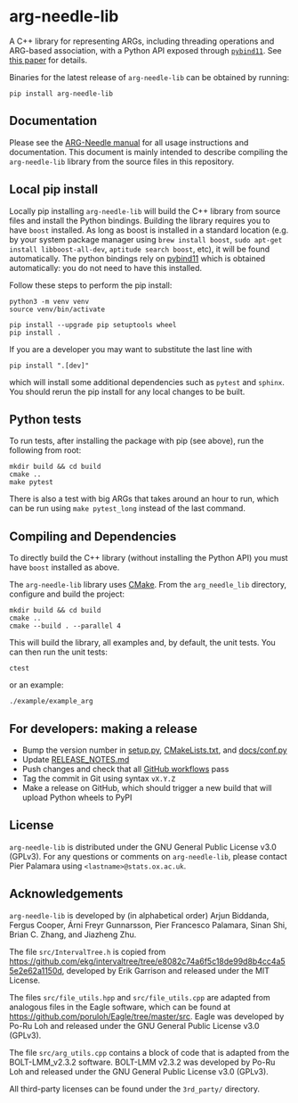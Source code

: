 # arg-needle-lib

A C++ library for representing ARGs, including threading operations and ARG-based association, with a Python API exposed through [`pybind11`](https://github.com/pybind/pybind11).
See [this paper](https://www.nature.com/articles/s41588-023-01379-x) for details.

Binaries for the latest release of `arg-needle-lib` can be obtained by running:
```
pip install arg-needle-lib
```

## Documentation

Please see the [ARG-Needle manual](https://palamaralab.github.io/software/argneedle/) for all usage instructions and documentation.
This document is mainly intended to describe compiling the `arg-needle-lib` library from the source files in this repository.

## Local pip install

Locally pip installing `arg-needle-lib` will build the C++ library from source files and install the Python bindings.
Building the library requires you to have `boost` installed.
As long as boost is installed in a standard location (e.g. by your system package manager using `brew install boost`, `sudo apt-get install libboost-all-dev`, `aptitude search boost`, etc), it will be found automatically.
The python bindings rely on [pybind11](https://pybind11.readthedocs.io/en/latest/) which is obtained automatically: you do not need to have this installed.

Follow these steps to perform the pip install:
```
python3 -m venv venv
source venv/bin/activate

pip install --upgrade pip setuptools wheel
pip install .
```

If you are a developer you may want to substitute the last line with
```
pip install ".[dev]"
```
which will install some additional dependencies such as `pytest` and `sphinx`.
You should rerun the pip install for any local changes to be built.

## Python tests

To run tests, after installing the package with pip (see above), run the following from root:
```
mkdir build && cd build
cmake ..
make pytest
```
There is also a test with big ARGs that takes around an hour to run, which can be run using `make pytest_long` instead of the last command.

## Compiling and Dependencies

To directly build the C++ library (without installing the Python API) you must have `boost` installed as above.

The `arg-needle-lib` library uses [CMake](https://cmake.org/).
From the `arg_needle_lib` directory, configure and build the project:

```
mkdir build && cd build
cmake ..
cmake --build . --parallel 4
```

This will build the library, all examples and, by default, the unit tests.
You can then run the unit tests:

```
ctest
```

or an example:

```
./example/example_arg
```

## For developers: making a release

- Bump the version number in [setup.py](setup.py), [CMakeLists.txt](CMakeLists.txt), and [docs/conf.py](docs/conf.py)
- Update [RELEASE_NOTES.md](RELEASE_NOTES.md)
- Push changes and check that all [GitHub workflows](https://github.com/PalamaraLab/arg_needle_lib/actions) pass
- Tag the commit in Git using syntax `vX.Y.Z`
- Make a release on GitHub, which should trigger a new build that will upload Python wheels to PyPI

## License

`arg-needle-lib` is distributed under the GNU General Public License v3.0 (GPLv3). For any questions or comments on `arg-needle-lib`, please contact Pier Palamara using `<lastname>@stats.ox.ac.uk`.

## Acknowledgements

`arg-needle-lib` is developed by (in alphabetical order) Arjun Biddanda, Fergus Cooper, Árni Freyr Gunnarsson, Pier Francesco Palamara, Sinan Shi, Brian C. Zhang, and Jiazheng Zhu.

The file `src/IntervalTree.h` is copied from https://github.com/ekg/intervaltree/tree/e8082c74a6f5c18de99d8b4cc4a55e2e62a1150d, developed by Erik Garrison and released under the MIT License.

The files `src/file_utils.hpp` and `src/file_utils.cpp` are adapted from analogous files in the Eagle software, which can be found at https://github.com/poruloh/Eagle/tree/master/src. Eagle was developed by Po-Ru Loh and released under the GNU General Public License v3.0 (GPLv3).

The file `src/arg_utils.cpp` contains a block of code that is adapted from the BOLT-LMM_v2.3.2 software. BOLT-LMM v2.3.2 was developed by Po-Ru Loh and released under the GNU General Public License v3.0 (GPLv3).

All third-party licenses can be found under the `3rd_party/` directory.
